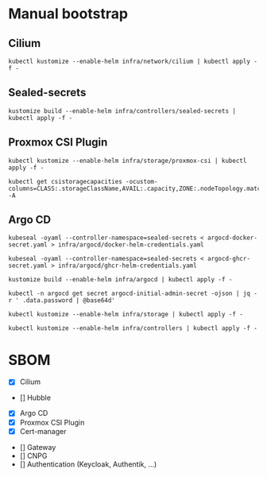 # Manual bootstrap

## Cilium

```shell
kubectl kustomize --enable-helm infra/network/cilium | kubectl apply -f -
```

## Sealed-secrets

```shell
kustomize build --enable-helm infra/controllers/sealed-secrets | kubectl apply -f -
```

## Proxmox CSI Plugin

```shell
kubectl kustomize --enable-helm infra/storage/proxmox-csi | kubectl apply -f -
```

```shell
kubectl get csistoragecapacities -ocustom-columns=CLASS:.storageClassName,AVAIL:.capacity,ZONE:.nodeTopology.matchLabels -A
```

## Argo CD

```shell
kubeseal -oyaml --controller-namespace=sealed-secrets < argocd-docker-secret.yaml > infra/argocd/docker-helm-credentials.yaml
```

```shell
kubeseal -oyaml --controller-namespace=sealed-secrets < argocd-ghcr-secret.yaml > infra/argocd/ghcr-helm-credentials.yaml
```

```shell
kustomize build --enable-helm infra/argocd | kubectl apply -f -
```

```shell
kubectl -n argocd get secret argocd-initial-admin-secret -ojson | jq -r ' .data.password | @base64d'
```

```shell
kubectl kustomize --enable-helm infra/storage | kubectl apply -f -
```

```shell
kubectl kustomize --enable-helm infra/controllers | kubectl apply -f -
```


# SBOM

* [x] Cilium
* [] Hubble
* [x] Argo CD
* [x] Proxmox CSI Plugin
* [x] Cert-manager
* [] Gateway
* [] CNPG
* [] Authentication (Keycloak, Authentik, ...)

